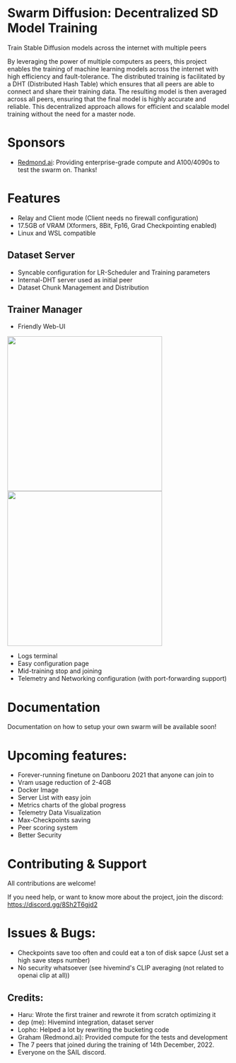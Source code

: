 # Swarm Diffusion: Decentralized SD Model Training
Train Stable Diffusion models across the internet with multiple peers

By leveraging the power of multiple computers as peers, this project enables the training of machine learning models across the internet with high efficiency and fault-tolerance. The distributed training is facilitated by a DHT (Distributed Hash Table) which ensures that all peers are able to connect and share their training data. The resulting model is then averaged across all peers, ensuring that the final model is highly accurate and reliable. This decentralized approach allows for efficient and scalable model training without the need for a master node.

# Sponsors
- [Redmond.ai](http://www.redmond.ai/): Providing enterprise-grade compute and A100/4090s to test the swarm on. Thanks!

# Features

- Relay and Client mode (Client needs no firewall configuration)
- 17.5GB of VRAM (Xformers, 8Bit, Fp16, Grad Checkpointing enabled)
- Linux and WSL compatible

## Dataset Server
- Syncable configuration for LR-Scheduler and Training parameters
- Internal-DHT server used as initial peer
- Dataset Chunk Management and Distribution
## Trainer Manager
- Friendly Web-UI

<img src="docs/images/main_screen.png" width="350">
<img src="docs/images/config_screen.png" width="350">

- Logs terminal
- Easy configuration page
- Mid-training stop and joining
- Telemetry and Networking configuration (with port-forwarding support)

# Documentation

Documentation on how to setup your own swarm will be available soon!

# Upcoming features:
- Forever-running finetune on Danbooru 2021 that anyone can join to
- Vram usage reduction of 2-4GB
- Docker Image
- Server List with easy join
- Metrics charts of the global progress
- Telemetry Data Visualization
- Max-Checkpoints saving
- Peer scoring system
- Better Security

# Contributing & Support

All contributions are welcome!

If you need help, or want to know more about the project, join the discord: https://discord.gg/8Sh2T6gjd2

# Issues & Bugs:

- Checkpoints save too often and could eat a ton of disk sapce (Just set a high save steps number)
- No security whatsoever (see hivemind's CLIP averaging (not related to openai clip at all))

## Credits:
- Haru: Wrote the first trainer and rewrote it from scratch optimizing it
- dep (me): Hivemind integration, dataset server
- Lopho: Helped a lot by rewriting the bucketing code
- Graham (Redmond.ai): Provided compute for the tests and development
- The 7 peers that joined during the training of 14th December, 2022.
- Everyone on the SAIL discord.
